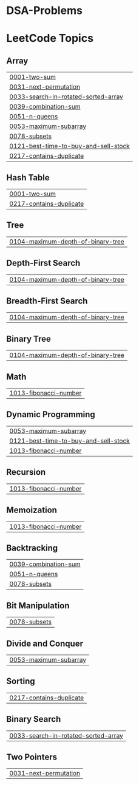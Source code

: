 # DSA-Problems
<!---LeetCode Topics Start-->
# LeetCode Topics
## Array
|  |
| ------- |
| [0001-two-sum](https://github.com/PRASHANT98178/DSA-Problems/tree/master/0001-two-sum) |
| [0031-next-permutation](https://github.com/PRASHANT98178/DSA-Problems/tree/master/0031-next-permutation) |
| [0033-search-in-rotated-sorted-array](https://github.com/PRASHANT98178/DSA-Problems/tree/master/0033-search-in-rotated-sorted-array) |
| [0039-combination-sum](https://github.com/PRASHANT98178/DSA-Problems/tree/master/0039-combination-sum) |
| [0051-n-queens](https://github.com/PRASHANT98178/DSA-Problems/tree/master/0051-n-queens) |
| [0053-maximum-subarray](https://github.com/PRASHANT98178/DSA-Problems/tree/master/0053-maximum-subarray) |
| [0078-subsets](https://github.com/PRASHANT98178/DSA-Problems/tree/master/0078-subsets) |
| [0121-best-time-to-buy-and-sell-stock](https://github.com/PRASHANT98178/DSA-Problems/tree/master/0121-best-time-to-buy-and-sell-stock) |
| [0217-contains-duplicate](https://github.com/PRASHANT98178/DSA-Problems/tree/master/0217-contains-duplicate) |
## Hash Table
|  |
| ------- |
| [0001-two-sum](https://github.com/PRASHANT98178/DSA-Problems/tree/master/0001-two-sum) |
| [0217-contains-duplicate](https://github.com/PRASHANT98178/DSA-Problems/tree/master/0217-contains-duplicate) |
## Tree
|  |
| ------- |
| [0104-maximum-depth-of-binary-tree](https://github.com/PRASHANT98178/DSA-Problems/tree/master/0104-maximum-depth-of-binary-tree) |
## Depth-First Search
|  |
| ------- |
| [0104-maximum-depth-of-binary-tree](https://github.com/PRASHANT98178/DSA-Problems/tree/master/0104-maximum-depth-of-binary-tree) |
## Breadth-First Search
|  |
| ------- |
| [0104-maximum-depth-of-binary-tree](https://github.com/PRASHANT98178/DSA-Problems/tree/master/0104-maximum-depth-of-binary-tree) |
## Binary Tree
|  |
| ------- |
| [0104-maximum-depth-of-binary-tree](https://github.com/PRASHANT98178/DSA-Problems/tree/master/0104-maximum-depth-of-binary-tree) |
## Math
|  |
| ------- |
| [1013-fibonacci-number](https://github.com/PRASHANT98178/DSA-Problems/tree/master/1013-fibonacci-number) |
## Dynamic Programming
|  |
| ------- |
| [0053-maximum-subarray](https://github.com/PRASHANT98178/DSA-Problems/tree/master/0053-maximum-subarray) |
| [0121-best-time-to-buy-and-sell-stock](https://github.com/PRASHANT98178/DSA-Problems/tree/master/0121-best-time-to-buy-and-sell-stock) |
| [1013-fibonacci-number](https://github.com/PRASHANT98178/DSA-Problems/tree/master/1013-fibonacci-number) |
## Recursion
|  |
| ------- |
| [1013-fibonacci-number](https://github.com/PRASHANT98178/DSA-Problems/tree/master/1013-fibonacci-number) |
## Memoization
|  |
| ------- |
| [1013-fibonacci-number](https://github.com/PRASHANT98178/DSA-Problems/tree/master/1013-fibonacci-number) |
## Backtracking
|  |
| ------- |
| [0039-combination-sum](https://github.com/PRASHANT98178/DSA-Problems/tree/master/0039-combination-sum) |
| [0051-n-queens](https://github.com/PRASHANT98178/DSA-Problems/tree/master/0051-n-queens) |
| [0078-subsets](https://github.com/PRASHANT98178/DSA-Problems/tree/master/0078-subsets) |
## Bit Manipulation
|  |
| ------- |
| [0078-subsets](https://github.com/PRASHANT98178/DSA-Problems/tree/master/0078-subsets) |
## Divide and Conquer
|  |
| ------- |
| [0053-maximum-subarray](https://github.com/PRASHANT98178/DSA-Problems/tree/master/0053-maximum-subarray) |
## Sorting
|  |
| ------- |
| [0217-contains-duplicate](https://github.com/PRASHANT98178/DSA-Problems/tree/master/0217-contains-duplicate) |
## Binary Search
|  |
| ------- |
| [0033-search-in-rotated-sorted-array](https://github.com/PRASHANT98178/DSA-Problems/tree/master/0033-search-in-rotated-sorted-array) |
## Two Pointers
|  |
| ------- |
| [0031-next-permutation](https://github.com/PRASHANT98178/DSA-Problems/tree/master/0031-next-permutation) |
<!---LeetCode Topics End-->